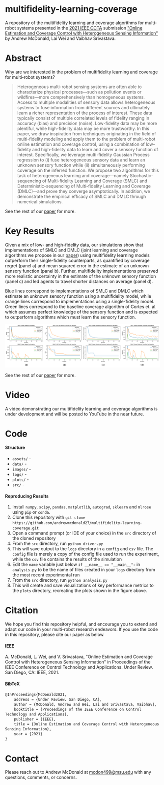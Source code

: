 # multifidelity-learning-coverage

A repository of the multifidelity learning and coverage algorithms for multi-robot systems presented in the [2021 IEEE CCTA](https://ccta2021.ieeecss.org/) submission ["Online Estimation and Coverage Control with Heterogeneous Sensing Information"](assets/mcdonald_ccta_21_preprint.pdf) by Andrew McDonald, Lai Wei and Vaibhav Srivastava.

# Abstract

Why are we interested in the problem of multifidelity learning and coverage for multi-robot systems?

> Heterogeneous multi-robot sensing systems are often able to characterize physical processes—such as pollution events or wildfires—more comprehensively than homogeneous systems. Access to multiple modalities of sensory data allows heterogeneous systems to fuse information from different sources and ultimately learn a richer representation of the process of interest. These data typically consist of multiple correlated levels of fidelity ranging in accuracy (bias) and precision (noise). Low-fidelity data may be more plentiful, while high-fidelity data may be more trustworthy. In this paper, we draw inspiration from techniques originating in the field of multi-fidelity modeling and apply them to the problem of multi-robot online estimation and coverage control, using a combination of low-fidelity and high-fidelity data to learn and cover a sensory function of interest. Specifically, we leverage multi-fidelity Gaussian Process regression to (i) fuse heterogeneous sensory data and learn an unknown sensory function while (ii) simultaneously performing coverage on the inferred function. We propose two algorithms for this task of heterogeneous learning and coverage—namely Stochastic-sequencing of Multi-fidelity Learning and Coverage (SMLC) and Deterministic-sequencing of Multi-fidelity Learning and Coverage (DMLC)—and prove they converge asymptotically. In addition, we demonstrate the empirical efficacy of SMLC and DMLC through numerical simulations.

See the rest of our [paper](assets/mcdonald_ccta_21_preprint.pdf) for more.

# Key Results

Given a mix of low- and high-fidelity data, our simulations show that implementations of SMLC and DMLC (joint learning and coverage algorithms we propose in our [paper](assets/mcdonald_ccta_21_preprint.pdf)) using multifidelity learning models outperform their single-fidelity counterparts, as quantified by coverage regret (panel a) and mean squared error in the estimate of an unknown sensory function (panel b). Further, multifidelity implementations preserved more realistic uncertainty in the estimate of the unknown sensory function (panel c) and led agents to travel shorter distances on average (panel d). 

Blue lines correspond to implementations of SMLC and DMLC which estimate an unknown sensory function using a multifidelity model, while orange lines correspond to implementations using a single-fidelity model. Green lines correspond to the baseline coverage algorithm of Cortes et. al. which assumes perfect knowledge of the sensory function and is expected to outperform algorithms which must learn the sensory function.

![](assets/performance.png)

See the rest of our [paper](assets/mcdonald_ccta_21_preprint.pdf) for more.


# Video

A video demonstrating our multifidelity learning and coverage algorithms is under development and will be posted to YouTube in the near future.

# Code

#### Structure

- `assets/` -
- `data/` -
- `images/` -
- `logs/` -
- `plots/` -
- `src/` -

#### Reproducing Results

1. Install `numpy`, `scipy`, `pandas`, `matplotlib`, `autograd`, `sklearn` and `mlrose` using `pip` or `conda`.
1. Clone this repository with `git clone https://github.com/andrewmcdonald27/multifidelity-learning-coverage.git`
1. Open a command prompt (or IDE of your choice) in the `src` directory of the cloned repository
1. From the `src` directory, run `python driver.py`
1. This will save output to the `logs` directory in a `config` and `csv` file. The `config` file is merely a copy of the config file used to run the experiment, while the `csv` file contains the results of the simulation
1. Edit the `name` variable just below `if __name__ == "__main__":` in  `analysis.py` to be the name of files created in your `logs` directory from the most recent experimental run
1. From the `src` directory, run `python analysis.py`
1. This will create and save visualizations of key performance metrics to the `plots` directory, recreating the plots shown in the figure above.

# Citation

We hope you find this repository helpful, and encourage you to extend and adapt our code in your multi-robot research endeavors. If you use the code in this repository, please cite our paper as below.

#### IEEE

A. McDonald, L. Wei, and V. Srivastava, "Online Estimation and Coverage Control with Heterogeneous Sensing Information" in Proceedings of the IEEE Conference on Control Technology and Applications. Under Review. San Diego, CA: IEEE, 2021.

#### BibTeX
    @InProceedings{McDonald2021,
        address = {Under Review. San Diego, CA},
        author = {McDonald, Andrew and Wei, Lai and Srivastava, Vaibhav},
        booktitle = {Proceedings of the IEEE Conference on Control Technology and Applications},
        publisher = {IEEE},
        title = {Online Estimation and Coverage Control with Heterogeneous Sensing Information},
        year = {2021}
    }

# Contact

Please reach out to Andrew McDonald at [mcdon499@msu.edu](mcdon499@msu.edu) with any questions, comments, or concerns.

